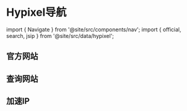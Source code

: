 # Hypixel导航

import { Navigate } from '@site/src/components/nav';
import { official, search, jsip } from '@site/src/data/hypixel';

## 官方网站

<Navigate data={official}/>

## 查询网站

<Navigate data={search}/>

## 加速IP

<Navigate data={jsip}/>